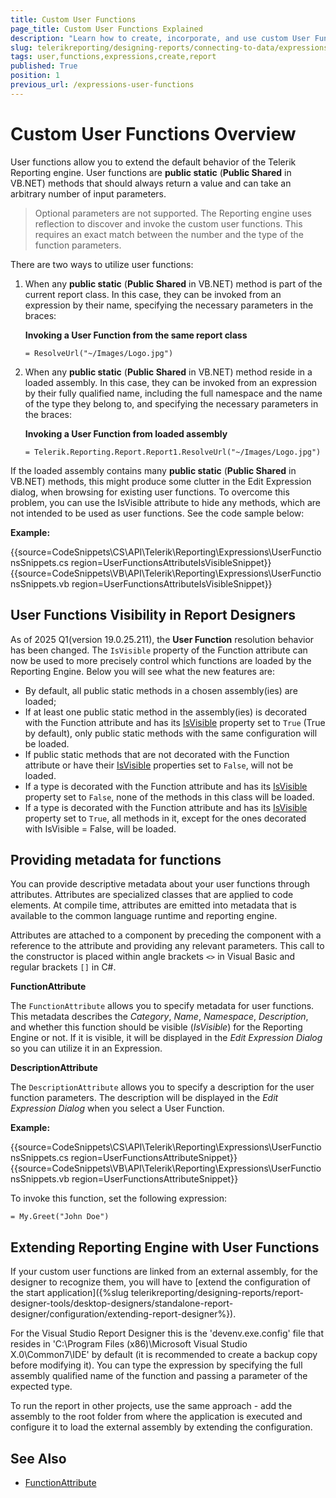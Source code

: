 ```yaml
---
title: Custom User Functions
page_title: Custom User Functions Explained
description: "Learn how to create, incorporate, and use custom User Functions in expressions in Telerik Reporting."
slug: telerikreporting/designing-reports/connecting-to-data/expressions/extending-expressions/user-functions
tags: user,functions,expressions,create,report
published: True
position: 1
previous_url: /expressions-user-functions
---
```


# Custom User Functions Overview

User functions allow you to extend the default behavior of the Telerik Reporting engine. User functions are __public static__ (__Public Shared__ in VB.NET) methods that should always return a value and can take an arbitrary number of input parameters.

> Optional parameters are not supported. The Reporting engine uses reflection to discover and invoke the custom user functions. This requires an exact match between the number and the type of the function parameters.

There are two ways to utilize user functions:

1. When any __public static__ (__Public Shared__ in VB.NET) method is part of the current report class. In this case, they can be invoked from an expression by their name, specifying the necessary parameters in the braces:

	__Invoking a User Function from the same report class__

	`= ResolveUrl("~/Images/Logo.jpg")`

1. When any __public static__ (__Public Shared__ in VB.NET) method reside in a loaded assembly. In this case, they can be invoked from an expression by their fully qualified name, including the full namespace and the name of the type they belong to, and specifying the necessary parameters in the braces:

	__Invoking a User Function from loaded assembly__

	`= Telerik.Reporting.Report.Report1.ResolveUrl("~/Images/Logo.jpg")`

If the loaded assembly contains many __public static__ (__Public Shared__ in VB.NET) methods, this might produce some clutter in the Edit Expression dialog, when browsing for existing user functions. To overcome this problem, you can use the IsVisible attribute to hide any methods, which are not intended to be used as user functions. See the code sample below:

__Example:__

{{source=CodeSnippets\CS\API\Telerik\Reporting\Expressions\UserFunctionsSnippets.cs region=UserFunctionsAttributeIsVisibleSnippet}}
{{source=CodeSnippets\VB\API\Telerik\Reporting\Expressions\UserFunctionsSnippets.vb region=UserFunctionsAttributeIsVisibleSnippet}}

## User Functions Visibility in Report Designers

As of 2025 Q1(version 19.0.25.211), the __User Function__ resolution behavior has been changed. The `IsVisible` property of the Function attribute can now be used to more precisely control which functions are loaded by the Reporting Engine. Below you will see what the new features are:

* By default, all public static methods in a chosen assembly(ies) are loaded;
* If at least one public static method in the assembly(ies) is decorated with the Function attribute and has its [IsVisible](/api/telerik.reporting.expressions.functionattribute#Telerik_Reporting_Expressions_FunctionAttribute_IsVisible) property set to `True` (True by default), only public static methods with the same configuration will be loaded.
* If public static methods that are not decorated with the Function attribute or have their [IsVisible](/api/telerik.reporting.expressions.functionattribute#Telerik_Reporting_Expressions_FunctionAttribute_IsVisible) properties set to `False`, will not be loaded.
* If a type is decorated with the Function attribute and has its [IsVisible](/api/telerik.reporting.expressions.functionattribute#Telerik_Reporting_Expressions_FunctionAttribute_IsVisible) property set to `False`, none of the methods in this class will be loaded.
* If a type is decorated with the Function attribute and has its [IsVisible](/api/telerik.reporting.expressions.functionattribute#Telerik_Reporting_Expressions_FunctionAttribute_IsVisible) property set to `True`, all methods in it, except for the ones decorated with IsVisible = False, will be loaded.

## Providing metadata for functions

You can provide descriptive metadata about your user functions through attributes. Attributes are specialized classes that are applied to code elements. At compile time, attributes are emitted into metadata that is available to the common language runtime and reporting engine.

Attributes are attached to a component by preceding the component with a reference to the attribute and providing any relevant parameters. This call to the constructor is placed within angle brackets `<>` in Visual Basic and regular brackets `[]` in C#.

__FunctionAttribute__

The `FunctionAttribute` allows you to specify metadata for user functions. This metadata describes the _Category_, _Name_, _Namespace_, _Description_, and whether this function should be visible (_IsVisible_) for the Reporting Engine or not. If it is visible, it will be displayed in the _Edit Expression Dialog_ so you can utilize it in an Expression.

__DescriptionAttribute__

The `DescriptionAttribute` allows you to specify a description for the user function parameters. The description will be displayed in the _Edit Expression Dialog_ when you select a User Function.

__Example:__

{{source=CodeSnippets\CS\API\Telerik\Reporting\Expressions\UserFunctionsSnippets.cs region=UserFunctionsAttributeSnippet}}
{{source=CodeSnippets\VB\API\Telerik\Reporting\Expressions\UserFunctionsSnippets.vb region=UserFunctionsAttributeSnippet}}

To invoke this function, set the following expression:

`= My.Greet("John Doe")`

## Extending Reporting Engine with User Functions

If your custom user functions are linked from an external assembly, for the designer to recognize them, you will have to [extend the configuration of the start application]({%slug telerikreporting/designing-reports/report-designer-tools/desktop-designers/standalone-report-designer/configuration/extending-report-designer%}).

For the Visual Studio Report Designer this is the 'devenv.exe.config' file that resides in 'C:\Program Files (x86)\Microsoft Visual Studio X.0\Common7\IDE' by default (it is recommended to create a backup copy before modifying it). You can type the expression by specifying the full assembly qualified name of the function and passing a parameter of the expected type.

To run the report in other projects, use the same approach - add the assembly to the root folder from where the application is executed and configure it to load the external assembly by extending the configuration.

## See Also

* [FunctionAttribute](/api/Telerik.Reporting.Expressions.FunctionAttribute)
